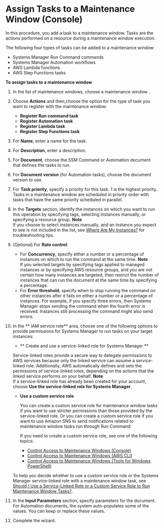 # Assign Tasks to a Maintenance Window \(Console\)<a name="sysman-maintenance-assign-tasks"></a>

In this procedure, you add a task to a maintenance window\. Tasks are the actions performed on a resource during a maintenance window execution\. 

The following four types of tasks can be added to a maintenance window:
+ Systems Manager Run Command commands
+ Systems Manager Automation workflows
+ AWS Lambda functions
+ AWS Step Functions tasks

**To assign tasks to a maintenance window**

1. In the list of maintenance windows, choose a maintenance window \.

1. Choose **Actions** and then,choose the option for the type of task you want to register with the maintenance window:
   + **Register Run command task**
   + **Register Automation task**
   + **Register Lambda task**
   + **Register Step Functions task**

1. For **Name**, enter a name for the task\.

1. For **Description**, enter a description\.

1. For **Document**, choose the SSM Command or Automation document that defines the tasks to run\.

1. For **Document version** \(for Automation tasks\), choose the document version to use\.

1. For **Task priority**, specify a priority for this task\. 1 is the highest priority\. Tasks in a maintenance window are scheduled in priority order with tasks that have the same priority scheduled in parallel\.

1. In the **Targets** section, identify the instances on which you want to run this operation by specifying tags, selecting instances manually, or specifying a resource group\.
**Note**  
If you choose to select instances manually, and an instance you expect to see is not included in the list, see [Where Are My Instances?](troubleshooting-remote-commands.md#where-are-instances) for troubleshooting tips\.

1. \(Optional\) For **Rate control**:
   + For **Concurrency**, specify either a number or a percentage of instances on which to run the command at the same time\.
**Note**  
If you selected targets by specifying tags applied to managed instances or by specifying AWS resource groups, and you are not certain how many instances are targeted, then restrict the number of instances that can run the document at the same time by specifying a percentage\.
   + For **Error threshold**, specify when to stop running the command on other instances after it fails on either a number or a percentage of instances\. For example, if you specify three errors, then Systems Manager stops sending the command when the fourth error is received\. Instances still processing the command might also send errors\.

1. In the ** IAM service role** area, choose one of the following options to provide permissions for Systems Manager to run tasks on your target instances:
   +  ** Create and use a service\-linked role for Systems Manager **

     Service\-linked roles provide a secure way to delegate permissions to AWS services because only the linked service can assume a service\-linked role\. Additionally, AWS automatically defines and sets the permissions of service\-linked roles, depending on the actions that the linked service performs on your behalf\.
**Note**  
If a service\-linked role has already been created for your account, choose **Use the service\-linked role for Systems Manager**\.
   + **Use a custom service role**

     You can create a custom service role for maintenance window tasks if you want to use stricter permissions than those provided by the service\-linked role\. Or you can create a custom service role if you want to use Amazon SNS to send notifications related to maintenance window tasks run through Run Command

     If you need to create a custom service role, see one of the following topics:
     + [Control Access to Maintenance Windows \(Console\)](sysman-maintenance-perm-console.md)
     + [Control Access to Maintenance Windows \(AWS CLI\)](sysman-maintenance-perm-cli.md)
     + [Control Access to Maintenance Windows \(Tools for Windows PowerShell\)](sysman-maintenance-perm-ps.md)

   To help you decide whether to use a custom service role or the Systems Manager service\-linked role with a maintenance window task, see [Should I Use a Service\-Linked Role or a Custom Service Role to Run Maintenance Window Tasks?](sysman-maintenance-permissions.md#maintenance-window-tasks-service-role)\.

1. In the **Input Parameters** section, specify parameters for the document\. For Automation documents, the system auto\-populates some of the values\. You can keep or replace these values\.

1. Complete the wizard\.